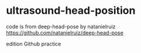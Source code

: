 # ultrasound-head-position


code is from deep-head-pose by natanielruiz
https://github.com/natanielruiz/deep-head-pose
 
 edition Github practice
